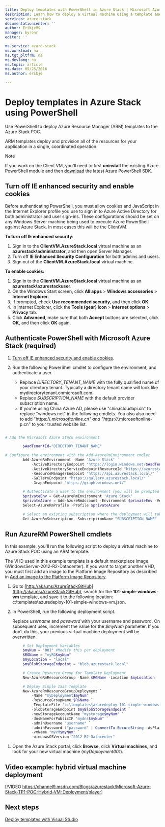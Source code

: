 ```yaml
---
title: Deploy templates with PowerShell in Azure Stack | Microsoft Azure
description: Learn how to deploy a virtual machine using a template and PowerShell.
services: azure-stack
documentationcenter: ''
author: ErikjeMS
manager: byronr
editor: ''

ms.service: azure-stack
ms.workload: na
ms.tgt_pltfrm: na
ms.devlang: na
ms.topic: article
ms.date: 05/25/2016
ms.author: erikje

---
```

# Deploy templates in Azure Stack using PowerShell
Use PowerShell to deploy Azure Resource Manager (ARM) templates to the Azure Stack POC.

ARM templates deploy and provision all of the resources for your application in a single, coordinated operation.

> [!NOTE]
> If you work on the Client VM, you’ll need to first **uninstall** the existing Azure PowerShell module and then [download](http://aka.ms/azStackPsh) the latest Azure PowerShell SDK. 
> 
> 

## Turn off IE enhanced security and enable cookies
Before authenticating PowerShell, you must allow cookies and JavaScript in the Internet Explorer profile you use to sign in to Azure Active Directory for both administrator and user sign-ins. These configurations should be set on any Windows Server machine being used to execute Azure PowerShell against Azure Stack. In most cases this will be the ClientVM.

**To turn off IE enhanced security:**

1. Sign in to the **ClientVM.AzureStack.local** virtual machine as an **azurestack\administrator**, and then open Server Manager.
2. Turn off **IE Enhanced Security Configuration** for both admins and users.
3. Sign out of the **ClientVM.AzureStack.local** virtual machine.

**To enable cookies:**

1. Sign in to the **ClientVM.AzureStack.local** virtual machine as an **azurestack\azurestackuser**.
2. On the Windows Start screen, click **All apps** &gt; **Windows accessories** &gt; **Internet Explorer**.
3. If prompted, check **Use recommended security**, and then click **OK**.
4. In Internet Explorer, click the **Tools (gear) icon** &gt; **Internet options** &gt; **Privacy** tab.
5. Click **Advanced**, make sure that both **Accept** buttons are selected, click **OK**, and then click **OK** again.

## Authenticate PowerShell with Microsoft Azure Stack (required)
1. [Turn off IE enhanced security and enable cookies](azure-stack-sql-rp-deploy-long.md#turn-off-ie-enhanced-security-and-enable-cookies).
2. Run the following PowerShell cmdlet to configure the environment, and authenticate a user.
   
   * Replace *DIRECTORY_TENANT_NAME* with the fully qualified name of your directory tenant. Typically a directory tenant name will look like mydirectorytenant.onmicrosoft.com.
   * Replace *SUBSCRIPTION_NAME* with the default provider subscription name.
   * If you're using China Azure AD, please use "chinacloudapi.cn" to replace "windows.net" in the following cmdlets. You also also need to add "https://*.microsoftonline.cn" and "https://*.microsoftonline-p.cn" to your trusted website list.

```PowerShell

# Add the Microsoft Azure Stack environment

        $AadTenantId="DIRECTORY_TENANT_NAME"

# Configure the environment with the Add-AzureRmEnvironment cmdlet
        Add-AzureRmEnvironment -Name 'Azure Stack' `
            -ActiveDirectoryEndpoint "https://login.windows.net/$AadTenantId/" `
            -ActiveDirectoryServiceEndpointResourceId "https://azurestack.local-api/"`
            -ResourceManagerEndpoint "https://api.azurestack.local/" `
            -GalleryEndpoint "https://gallery.azurestack.local/" `
            -GraphEndpoint "https://graph.windows.net/"

        # Authenticate a user to the environment (you will be prompted during authentication)
        $privateEnv = Get-AzureRmEnvironment 'Azure Stack'
        $privateAzure = Add-AzureRmAccount -Environment $privateEnv -Verbose
        Select-AzureRmProfile -Profile $privateAzure

        # Select an existing subscription where the deployment will take place
        Get-AzureRmSubscription -SubscriptionName "SUBSCRIPTION_NAME"  | Select-AzureRmSubscription
```


## Run AzureRM PowerShell cmdlets
In this example, you'll run the following script to deploy a virtual machine to Azure Stack POC using an ARM template.

The VHD used in this example template is a default marketplace image (WindowsServer-2012-R2-Datacenter). If you want to target another VHD, you must first add an image to the Platform Image Repository as described in [Add an image to the Platform Image Repository](azure-stack-add-image-pir.md).

1. Go to [http://aka.ms/AzureStackGitHub](http://aka.ms/AzureStackGitHub), search for the **101-simple-windows-vm** template, and save it to the following location: c:\\templates\\azuredeploy-101-simple-windows-vm.json.
2. In PowerShell, run the following deployment script.
   
   Replace *username* and *password* with your username and password. On subsequent uses, increment the value for the *$myNum* parameter. If you don’t do this, your previous virtual machine deployment will be overwritten.

```PowerShell
        # Set Deployment Variables
        $myNum = "001" #Modify this per deployment
        $RGName = "myRG$myNum"
        $myLocation = "local"
        $myBlobStorageEndpoint = "blob.azurestack.local"

        # Create Resource Group for Template Deployment
        New-AzureRmResourceGroup -Name $RGName -Location $myLocation

        # Deploy Simple IaaS Template
        New-AzureRmResourceGroupDeployment `
            -Name "myDeployment$myNum" `
            -ResourceGroupName $RGName `
            -TemplateFile "c:\templates\azuredeploy-101-simple-windows-vm.json" `
            -blobStorageEndpoint $myBlobStorageEndpoint `
            -newStorageAccountName "mystorage$myNum" `
            -dnsNameForPublicIP "mydns$myNum" `
            -adminUsername "username" `
            -adminPassword ("password" | ConvertTo-SecureString -AsPlainText -Force) `
            -vmName "myVM$myNum" `
            -windowsOSVersion "2012-R2-Datacenter"
```

1. Open the Azure Stack portal, click **Browse**, click **Virtual machines**, and look for your new virtual machine (*myDeployment001*).

## Video example: hybrid virtual machine deployment
[!VIDEO https://channel9.msdn.com/Blogs/azurestack/Microsoft-Azure-Stack-TP1-POC-Hybrid-VM-Deployment/player]


## Next steps
[Deploy templates with Visual Studio](azure-stack-deploy-template-visual-studio.md)

